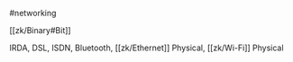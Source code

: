 #networking 

[[zk/Binary#Bit]]

IRDA, DSL, ISDN, Bluetooth, [[zk/Ethernet]] Physical, [[zk/Wi-Fi]] Physical